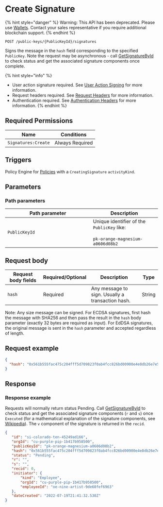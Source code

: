 # Create Signature

{% hint style="danger" %}
Warning: This API has been deprecated.  Please use [Wallets](../../../wallets/).  Contact your sales representative if you require additional blockchain support. &#x20;
{% endhint %}



`POST /public-keys/{PublicKeyId}/signatures`

Signs the message in the `hash` field corresponding to the specified `PublicKey`. Note the request may be asynchronous - call [GetSignatureById](getsignaturebyid.md) to check status and get the associated signature components once complete.

{% hint style="info" %}
* User action signature required. See [User Action Signing](../../../authentication/user-action-signing/) for more information.
* Request headers required. See [Request Headers](../../../../getting-started/request-headers.md) for more information.
* Authentication required. See [Authentication Headers](../../../../getting-started/request-headers.md#authentication-headers) for more information.
{% endhint %}

## Required Permissions

| Name                | Conditions      |
| ------------------- | --------------- |
| `Signatures:Create` | Always Required |

## Triggers <a href="#request-body" id="request-body"></a>

Policy Engine for [Policies](../../../policy-management/policies/createpolicy.md) with a `CreatingSignature` `activityKind`.

## Parameters

### Path parameters <a href="#path-parameters" id="path-parameters"></a>

<table><thead><tr><th width="266">Path parameter</th><th>Description</th></tr></thead><tbody><tr><td><code>PublicKeyId</code></td><td>Unique identifier of the <code>PublicKey</code> like:<br><br><code>pk-orange-magnesium-a0606d08b2</code></td></tr></tbody></table>

## Request body <a href="#request-example.1" id="request-example.1"></a>

<table><thead><tr><th width="173">Request body fields</th><th width="111">Required/Optional</th><th width="268">Description</th><th>Type</th></tr></thead><tbody><tr><td><code>hash</code></td><td>Required</td><td>Any message to sign. Usually a transaction hash.</td><td>String</td></tr></tbody></table>

Note: Any size message can be signed. For ECDSA signatures, first hash the message with SHA256 and then pass the result in the `hash` body parameter (exactly 32 bytes are required as input). For EdDSA signatures, the original message is sent in the `hash` parameter and accepted regardless of length.

## Request example <a href="#request-example.1" id="request-example.1"></a>

```JSON
{
  "hash": "0x561b555fac475c204fff5d709823f0ab4fcc826bd00900e4e8db26e7e5e328b2"
}
```

## Response <a href="#response" id="response"></a>

### Response example <a href="#response-example" id="response-example"></a>

Requests will normally return status Pending. Call [GetSignatureById](getsignaturebyid.md) to check status and get the associated signature components (`r` and `s`) once `Executed` (for a mathematical explanation of the signature components, see [Wikipedia](https://en.wikipedia.org/wiki/Elliptic\_Curve\_Digital\_Signature\_Algorithm)). The `v` component of the signature is returned in the `recid`.

```json
{
   "id": "si-colorado-ten-45249ad166",
   "orgId": "cu-purple-pip-1b417b958500",
   "publicKeyId": "pk-orange-magnesium-a0606d08b2",
   "hash": "0x561b555fac475c204fff5d709823f0ab4fcc826bd00900e4e8db26e7e5e328b2",
   "status": "Pending",
   "r": "",
   "s": "",
   "recid": 0,
   "initiator": {
       "kind": "Employee",
       "orgId": "cu-purple-pip-1b417b958500",
       "employeeId": "oe-nine-artist-9de60fef6963"
   },
   "dateCreated": "2022-07-19T21:41:32.530Z"
}
```
